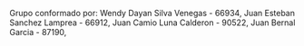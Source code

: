 Grupo conformado por:
Wendy Dayan Silva Venegas - 66934,
Juan Esteban Sanchez Lamprea - 66912,
Juan Camio Luna Calderon - 90522,
Juan Bernal Garcia - 87190,
